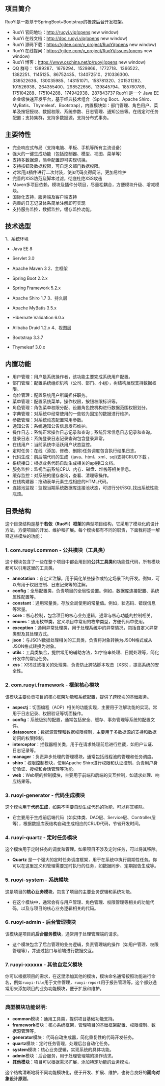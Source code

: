 ## 项目简介

RuoYi是一款基于SpringBoot+Bootstrap的极速后台开发框架。

- RuoYi 官网地址：http://ruoyi.vip(opens new window)
- RuoYi 在线文档：http://doc.ruoyi.vip(opens new window)
- RuoYi 源码下载：https://gitee.com/y_project/RuoYi(opens new window)
- RuoYi 在线提问：https://gitee.com/y_project/RuoYi/issues(opens new window)
- RuoYi 博客：https://www.oschina.net/p/ruoyi(opens new window)
- QQ 群号： 1389287、1679294、1529866、1772718、1366522、1382251、1145125、86752435、134072510、210336300、339522636、130035985、143151071、158781320、201531282、101526938、264355400、298522656、139845794、185760789、175104288、175104288、174942938、287843737
RuoYi 是一个 Java EE 企业级快速开发平台，基于经典技术组合（Spring Boot、Apache Shiro、MyBatis、Thymeleaf、Bootstrap），内置模块如：部门管理、角色用户、菜单及按钮授权、数据权限、系统参数、日志管理、通知公告等。在线定时任务配置；支持集群，支持多数据源，支持分布式事务。

## 主要特性

- 完全响应式布局（支持电脑、平板、手机等所有主流设备）
- 强大的一键生成功能（包括控制器、模型、视图、菜单等）
- 支持多数据源，简单配置即可实现切换。
- 支持按钮及数据权限，可自定义部门数据权限。
- 对常用js插件进行二次封装，使js代码变得简洁，更加易维护
- 完善的XSS防范及脚本过滤，彻底杜绝XSS攻击
- Maven多项目依赖，模块及插件分项目，尽量松耦合，方便模块升级、增减模块。
- 国际化支持，服务端及客户端支持
- 完善的日志记录体系简单注解即可实现
- 支持服务监控，数据监控，缓存监控功能。

## 技术选型

1、系统环境

- Java EE 8
- Servlet 3.0
- Apache Maven 3
2、主框架

- Spring Boot 2.2.x
- Spring Framework 5.2.x
- Apache Shiro 1.7
3、持久层

- Apache MyBatis 3.5.x
- Hibernate Validation 6.0.x
- Alibaba Druid 1.2.x
4、视图层

- Bootstrap 3.3.7
- Thymeleaf 3.0.x

## 内置功能

- 用户管理：用户是系统操作者，该功能主要完成系统用户配置。
- 部门管理：配置系统组织机构（公司、部门、小组），树结构展现支持数据权限。
- 岗位管理：配置系统用户所属担任职务。
- 菜单管理：配置系统菜单，操作权限，按钮权限标识等。
- 角色管理：角色菜单权限分配、设置角色按机构进行数据范围权限划分。
- 字典管理：对系统中经常使用的一些较为固定的数据进行维护。
- 参数管理：对系统动态配置常用参数。
- 通知公告：系统通知公告信息发布维护。
- 操作日志：系统正常操作日志记录和查询；系统异常信息日志记录和查询。
- 登录日志：系统登录日志记录查询包含登录异常。
- 在线用户：当前系统中活跃用户状态监控。
- 定时任务：在线（添加、修改、删除)任务调度包含执行结果日志。
- 代码生成：前后端代码的生成（java、html、xml、sql)支持CRUD下载 。
- 系统接口：根据业务代码自动生成相关的api接口文档。
- 服务监控：监视当前系统CPU、内存、磁盘、堆栈等相关信息。
- 缓存监控：对系统的缓存查询，查看、清理等操作。
- 在线构建器：拖动表单元素生成相应的HTML代码。
- 连接池监视：监视当期系统数据库连接池状态，可进行分析SQL找出系统性能瓶颈。

## 目录结构

这个目录结构是基于**若依（RuoYi）框架**的典型项目结构，它采用了模块化的设计方法，方便项目的开发、维护和扩展。每个模块都有不同的职责，下面我将逐一解释这些模块的功能：

### 1. **com.ruoyi.common** - 公共模块（工具类）

这个模块包含了一些在整个项目中都会用到的**公共工具类**和功能性代码，所有模块都可以引用这里的工具类。

- **annotation**：自定义注解，用于简化某些操作或特定场景下的开发。例如，可以有用于权限控制、日志记录等的注解。
- **config**：全局配置类，负责项目的全局性设置。例如，数据库连接配置、系统属性配置等。
- **constant**：通用常量类，存放全局使用的常量值。例如，状态码、错误信息等常量。
- **core**：核心控制，包含项目的核心业务逻辑，通常与核心功能的控制相关。
- **enums**：通用枚举类，定义项目中常用的枚举类型，方便代码中使用。
- **exception**：通用异常处理类，用于处理系统中的异常情况，包括自定义异常类型及其处理方式。
- **json**：与JSON数据处理相关的工具类，负责将对象转换为JSON格式或从JSON格式转换为对象。
- **utils**：工具类集合，提供常用的辅助方法，如字符串处理、日期处理等，简化开发中的常见任务。
- **xss**：XSS过滤相关的处理类，负责防止跨站脚本攻击（XSS），提高系统的安全性。

### 2. **com.ruoyi.framework** - 框架核心模块

该模块主要负责项目的核心框架功能和系统配置，提供了跨模块的基础服务。

- **aspectj**：切面编程（AOP）相关的功能实现，主要用于注解功能的实现。常用于日志记录、权限验证等切面操作。
- **config**：系统级别的配置，通常包括安全、缓存、事务管理等系统的配置文件。
- **datasource**：数据源管理和数据权限控制，主要用于多数据源的支持和数据访问的权限控制。
- **interceptor**：拦截器相关类，用于在请求处理前后进行拦截，如用户认证、日志记录等。
- **manager**：负责异步处理的管理模块，通常包括线程池的管理和任务调度。
- **shiro**：权限控制模块，使用Apache Shiro进行权限和认证控制，负责用户身份验证、授权和会话管理等功能。
- **web**：Web层的控制模块，主要用于前端和后端的交互控制，如请求处理、响应结果等。

### 3. **ruoyi-generator** - 代码生成模块

这个模块用于**代码生成**，如果不需要自动生成代码的功能，可以将其移除。

- 它主要用于生成前后端代码（如实体类、DAO层、Service层、Controller层等），根据数据库表结构自动生成相应的CRUD代码，节省开发时间。

### 4. **ruoyi-quartz** - 定时任务模块

这个模块用于定时任务的调度和管理。如果项目不涉及定时任务，可以将其移除。

- **Quartz** 是一个强大的定时任务调度框架，用于在系统中执行周期性任务。你可以在这里定义和管理需要定时执行的任务，如数据同步、定期报告生成等。

### 5. **ruoyi-system** - 系统模块

这是项目的**核心业务模块**，包含了项目的主要业务逻辑和系统功能。

- 在这个模块中，通常会有与用户管理、角色管理、权限管理等相关的功能代码，以及与项目的核心业务逻辑相关的代码。

### 6. **ruoyi-admin** - 后台管理模块

该模块是项目的**后台服务模块**，通常用于处理管理端的请求。

- 这个模块包含了后台管理的业务逻辑，负责管理端的操作（如用户管理、权限管理等），并通过接口与前端进行数据交互。

### 7. **ruoyi-xxxxxx** - 其他自定义模块

你可以根据项目的需求，在这里添加其他的模块，模块命名通常按照功能进行命名，例如`ruoyi-file`用于文件管理，`ruoyi-report`用于报告管理等。这个部分通常用来添加项目的业务功能模块，便于扩展和维护。

---

### 典型模块功能说明:

- **common**模块：通用工具类，提供项目基础功能支持。
- **framework**模块：核心系统框架，管理项目的基础框架配置、权限控制、数据源管理等。
- **generator**模块：代码自动生成器，简化重复性的代码开发任务。
- **quartz**模块：定时任务管理，处理后台自动化任务。
- **system**模块：核心业务逻辑，实现系统的具体功能。
- **admin**模块：后台服务，用于处理管理端的操作请求。
- **其他模块**：项目可以根据需求扩展，添加特定功能的业务模块。

这个结构清晰地将不同功能模块化，便于开发、扩展、维护，也符合良好的**面向对象设计原则**。

